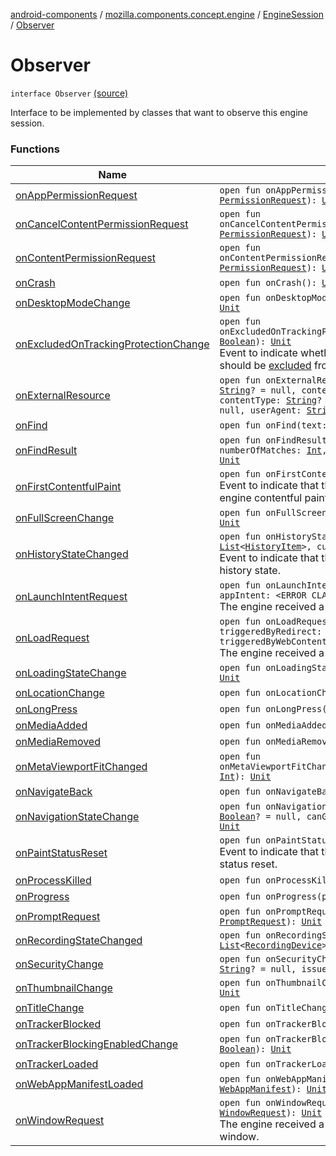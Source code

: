 [android-components](../../../index.md) / [mozilla.components.concept.engine](../../index.md) / [EngineSession](../index.md) / [Observer](./index.md)

# Observer

`interface Observer` [(source)](https://github.com/mozilla-mobile/android-components/blob/master/components/concept/engine/src/main/java/mozilla/components/concept/engine/EngineSession.kt#L36)

Interface to be implemented by classes that want to observe this engine session.

### Functions

| Name | Summary |
|---|---|
| [onAppPermissionRequest](on-app-permission-request.md) | `open fun onAppPermissionRequest(permissionRequest: `[`PermissionRequest`](../../../mozilla.components.concept.engine.permission/-permission-request/index.md)`): `[`Unit`](https://kotlinlang.org/api/latest/jvm/stdlib/kotlin/-unit/index.html) |
| [onCancelContentPermissionRequest](on-cancel-content-permission-request.md) | `open fun onCancelContentPermissionRequest(permissionRequest: `[`PermissionRequest`](../../../mozilla.components.concept.engine.permission/-permission-request/index.md)`): `[`Unit`](https://kotlinlang.org/api/latest/jvm/stdlib/kotlin/-unit/index.html) |
| [onContentPermissionRequest](on-content-permission-request.md) | `open fun onContentPermissionRequest(permissionRequest: `[`PermissionRequest`](../../../mozilla.components.concept.engine.permission/-permission-request/index.md)`): `[`Unit`](https://kotlinlang.org/api/latest/jvm/stdlib/kotlin/-unit/index.html) |
| [onCrash](on-crash.md) | `open fun onCrash(): `[`Unit`](https://kotlinlang.org/api/latest/jvm/stdlib/kotlin/-unit/index.html) |
| [onDesktopModeChange](on-desktop-mode-change.md) | `open fun onDesktopModeChange(enabled: `[`Boolean`](https://kotlinlang.org/api/latest/jvm/stdlib/kotlin/-boolean/index.html)`): `[`Unit`](https://kotlinlang.org/api/latest/jvm/stdlib/kotlin/-unit/index.html) |
| [onExcludedOnTrackingProtectionChange](on-excluded-on-tracking-protection-change.md) | `open fun onExcludedOnTrackingProtectionChange(excluded: `[`Boolean`](https://kotlinlang.org/api/latest/jvm/stdlib/kotlin/-boolean/index.html)`): `[`Unit`](https://kotlinlang.org/api/latest/jvm/stdlib/kotlin/-unit/index.html)<br>Event to indicate whether or not this [EngineSession](../index.md) should be [excluded](on-excluded-on-tracking-protection-change.md#mozilla.components.concept.engine.EngineSession.Observer$onExcludedOnTrackingProtectionChange(kotlin.Boolean)/excluded) from tracking protection. |
| [onExternalResource](on-external-resource.md) | `open fun onExternalResource(url: `[`String`](https://kotlinlang.org/api/latest/jvm/stdlib/kotlin/-string/index.html)`, fileName: `[`String`](https://kotlinlang.org/api/latest/jvm/stdlib/kotlin/-string/index.html)`? = null, contentLength: `[`Long`](https://kotlinlang.org/api/latest/jvm/stdlib/kotlin/-long/index.html)`? = null, contentType: `[`String`](https://kotlinlang.org/api/latest/jvm/stdlib/kotlin/-string/index.html)`? = null, cookie: `[`String`](https://kotlinlang.org/api/latest/jvm/stdlib/kotlin/-string/index.html)`? = null, userAgent: `[`String`](https://kotlinlang.org/api/latest/jvm/stdlib/kotlin/-string/index.html)`? = null): `[`Unit`](https://kotlinlang.org/api/latest/jvm/stdlib/kotlin/-unit/index.html) |
| [onFind](on-find.md) | `open fun onFind(text: `[`String`](https://kotlinlang.org/api/latest/jvm/stdlib/kotlin/-string/index.html)`): `[`Unit`](https://kotlinlang.org/api/latest/jvm/stdlib/kotlin/-unit/index.html) |
| [onFindResult](on-find-result.md) | `open fun onFindResult(activeMatchOrdinal: `[`Int`](https://kotlinlang.org/api/latest/jvm/stdlib/kotlin/-int/index.html)`, numberOfMatches: `[`Int`](https://kotlinlang.org/api/latest/jvm/stdlib/kotlin/-int/index.html)`, isDoneCounting: `[`Boolean`](https://kotlinlang.org/api/latest/jvm/stdlib/kotlin/-boolean/index.html)`): `[`Unit`](https://kotlinlang.org/api/latest/jvm/stdlib/kotlin/-unit/index.html) |
| [onFirstContentfulPaint](on-first-contentful-paint.md) | `open fun onFirstContentfulPaint(): `[`Unit`](https://kotlinlang.org/api/latest/jvm/stdlib/kotlin/-unit/index.html)<br>Event to indicate that this session has had it's first engine contentful paint of page content. |
| [onFullScreenChange](on-full-screen-change.md) | `open fun onFullScreenChange(enabled: `[`Boolean`](https://kotlinlang.org/api/latest/jvm/stdlib/kotlin/-boolean/index.html)`): `[`Unit`](https://kotlinlang.org/api/latest/jvm/stdlib/kotlin/-unit/index.html) |
| [onHistoryStateChanged](on-history-state-changed.md) | `open fun onHistoryStateChanged(historyList: `[`List`](https://kotlinlang.org/api/latest/jvm/stdlib/kotlin.collections/-list/index.html)`<`[`HistoryItem`](../../../mozilla.components.concept.engine.history/-history-item/index.md)`>, currentIndex: `[`Int`](https://kotlinlang.org/api/latest/jvm/stdlib/kotlin/-int/index.html)`): `[`Unit`](https://kotlinlang.org/api/latest/jvm/stdlib/kotlin/-unit/index.html)<br>Event to indicate that this session has changed its history state. |
| [onLaunchIntentRequest](on-launch-intent-request.md) | `open fun onLaunchIntentRequest(url: `[`String`](https://kotlinlang.org/api/latest/jvm/stdlib/kotlin/-string/index.html)`, appIntent: <ERROR CLASS>?): `[`Unit`](https://kotlinlang.org/api/latest/jvm/stdlib/kotlin/-unit/index.html)<br>The engine received a request to launch a app intent. |
| [onLoadRequest](on-load-request.md) | `open fun onLoadRequest(url: `[`String`](https://kotlinlang.org/api/latest/jvm/stdlib/kotlin/-string/index.html)`, triggeredByRedirect: `[`Boolean`](https://kotlinlang.org/api/latest/jvm/stdlib/kotlin/-boolean/index.html)`, triggeredByWebContent: `[`Boolean`](https://kotlinlang.org/api/latest/jvm/stdlib/kotlin/-boolean/index.html)`): `[`Unit`](https://kotlinlang.org/api/latest/jvm/stdlib/kotlin/-unit/index.html)<br>The engine received a request to load a request. |
| [onLoadingStateChange](on-loading-state-change.md) | `open fun onLoadingStateChange(loading: `[`Boolean`](https://kotlinlang.org/api/latest/jvm/stdlib/kotlin/-boolean/index.html)`): `[`Unit`](https://kotlinlang.org/api/latest/jvm/stdlib/kotlin/-unit/index.html) |
| [onLocationChange](on-location-change.md) | `open fun onLocationChange(url: `[`String`](https://kotlinlang.org/api/latest/jvm/stdlib/kotlin/-string/index.html)`): `[`Unit`](https://kotlinlang.org/api/latest/jvm/stdlib/kotlin/-unit/index.html) |
| [onLongPress](on-long-press.md) | `open fun onLongPress(hitResult: `[`HitResult`](../../-hit-result/index.md)`): `[`Unit`](https://kotlinlang.org/api/latest/jvm/stdlib/kotlin/-unit/index.html) |
| [onMediaAdded](on-media-added.md) | `open fun onMediaAdded(media: `[`Media`](../../../mozilla.components.concept.engine.media/-media/index.md)`): `[`Unit`](https://kotlinlang.org/api/latest/jvm/stdlib/kotlin/-unit/index.html) |
| [onMediaRemoved](on-media-removed.md) | `open fun onMediaRemoved(media: `[`Media`](../../../mozilla.components.concept.engine.media/-media/index.md)`): `[`Unit`](https://kotlinlang.org/api/latest/jvm/stdlib/kotlin/-unit/index.html) |
| [onMetaViewportFitChanged](on-meta-viewport-fit-changed.md) | `open fun onMetaViewportFitChanged(layoutInDisplayCutoutMode: `[`Int`](https://kotlinlang.org/api/latest/jvm/stdlib/kotlin/-int/index.html)`): `[`Unit`](https://kotlinlang.org/api/latest/jvm/stdlib/kotlin/-unit/index.html) |
| [onNavigateBack](on-navigate-back.md) | `open fun onNavigateBack(): `[`Unit`](https://kotlinlang.org/api/latest/jvm/stdlib/kotlin/-unit/index.html) |
| [onNavigationStateChange](on-navigation-state-change.md) | `open fun onNavigationStateChange(canGoBack: `[`Boolean`](https://kotlinlang.org/api/latest/jvm/stdlib/kotlin/-boolean/index.html)`? = null, canGoForward: `[`Boolean`](https://kotlinlang.org/api/latest/jvm/stdlib/kotlin/-boolean/index.html)`? = null): `[`Unit`](https://kotlinlang.org/api/latest/jvm/stdlib/kotlin/-unit/index.html) |
| [onPaintStatusReset](on-paint-status-reset.md) | `open fun onPaintStatusReset(): `[`Unit`](https://kotlinlang.org/api/latest/jvm/stdlib/kotlin/-unit/index.html)<br>Event to indicate that this session has had it's paint status reset. |
| [onProcessKilled](on-process-killed.md) | `open fun onProcessKilled(): `[`Unit`](https://kotlinlang.org/api/latest/jvm/stdlib/kotlin/-unit/index.html) |
| [onProgress](on-progress.md) | `open fun onProgress(progress: `[`Int`](https://kotlinlang.org/api/latest/jvm/stdlib/kotlin/-int/index.html)`): `[`Unit`](https://kotlinlang.org/api/latest/jvm/stdlib/kotlin/-unit/index.html) |
| [onPromptRequest](on-prompt-request.md) | `open fun onPromptRequest(promptRequest: `[`PromptRequest`](../../../mozilla.components.concept.engine.prompt/-prompt-request/index.md)`): `[`Unit`](https://kotlinlang.org/api/latest/jvm/stdlib/kotlin/-unit/index.html) |
| [onRecordingStateChanged](on-recording-state-changed.md) | `open fun onRecordingStateChanged(devices: `[`List`](https://kotlinlang.org/api/latest/jvm/stdlib/kotlin.collections/-list/index.html)`<`[`RecordingDevice`](../../../mozilla.components.concept.engine.media/-recording-device/index.md)`>): `[`Unit`](https://kotlinlang.org/api/latest/jvm/stdlib/kotlin/-unit/index.html) |
| [onSecurityChange](on-security-change.md) | `open fun onSecurityChange(secure: `[`Boolean`](https://kotlinlang.org/api/latest/jvm/stdlib/kotlin/-boolean/index.html)`, host: `[`String`](https://kotlinlang.org/api/latest/jvm/stdlib/kotlin/-string/index.html)`? = null, issuer: `[`String`](https://kotlinlang.org/api/latest/jvm/stdlib/kotlin/-string/index.html)`? = null): `[`Unit`](https://kotlinlang.org/api/latest/jvm/stdlib/kotlin/-unit/index.html) |
| [onThumbnailChange](on-thumbnail-change.md) | `open fun onThumbnailChange(bitmap: <ERROR CLASS>?): `[`Unit`](https://kotlinlang.org/api/latest/jvm/stdlib/kotlin/-unit/index.html) |
| [onTitleChange](on-title-change.md) | `open fun onTitleChange(title: `[`String`](https://kotlinlang.org/api/latest/jvm/stdlib/kotlin/-string/index.html)`): `[`Unit`](https://kotlinlang.org/api/latest/jvm/stdlib/kotlin/-unit/index.html) |
| [onTrackerBlocked](on-tracker-blocked.md) | `open fun onTrackerBlocked(tracker: `[`Tracker`](../../../mozilla.components.concept.engine.content.blocking/-tracker/index.md)`): `[`Unit`](https://kotlinlang.org/api/latest/jvm/stdlib/kotlin/-unit/index.html) |
| [onTrackerBlockingEnabledChange](on-tracker-blocking-enabled-change.md) | `open fun onTrackerBlockingEnabledChange(enabled: `[`Boolean`](https://kotlinlang.org/api/latest/jvm/stdlib/kotlin/-boolean/index.html)`): `[`Unit`](https://kotlinlang.org/api/latest/jvm/stdlib/kotlin/-unit/index.html) |
| [onTrackerLoaded](on-tracker-loaded.md) | `open fun onTrackerLoaded(tracker: `[`Tracker`](../../../mozilla.components.concept.engine.content.blocking/-tracker/index.md)`): `[`Unit`](https://kotlinlang.org/api/latest/jvm/stdlib/kotlin/-unit/index.html) |
| [onWebAppManifestLoaded](on-web-app-manifest-loaded.md) | `open fun onWebAppManifestLoaded(manifest: `[`WebAppManifest`](../../../mozilla.components.concept.engine.manifest/-web-app-manifest/index.md)`): `[`Unit`](https://kotlinlang.org/api/latest/jvm/stdlib/kotlin/-unit/index.html) |
| [onWindowRequest](on-window-request.md) | `open fun onWindowRequest(windowRequest: `[`WindowRequest`](../../../mozilla.components.concept.engine.window/-window-request/index.md)`): `[`Unit`](https://kotlinlang.org/api/latest/jvm/stdlib/kotlin/-unit/index.html)<br>The engine received a request to open or close a window. |
